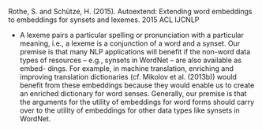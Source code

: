 Rothe, S. and Schütze, H. (2015).
Autoextend: Extending word embeddings to embeddings for synsets and lexemes.
2015 ACL IJCNLP

* A lexeme pairs a particular spelling or pronunciation with a particular
  meaning, i.e., a lexeme is a conjunction of a word and a synset. Our
  premise is that many NLP applications will benefit if the non-word data
  types of resources – e.g., synsets in WordNet – are also available as embed-
  dings. For example, in machine translation, enriching and improving
  translation dictionaries (cf.  Mikolov et al. (2013b)) would benefit from
  these embeddings because they would enable us to create an enriched
  dictionary for word senses. Generally, our premise is that the arguments
  for the utility of embeddings for word forms should carry over to the utility
  of embeddings for other data types like synsets in WordNet.
